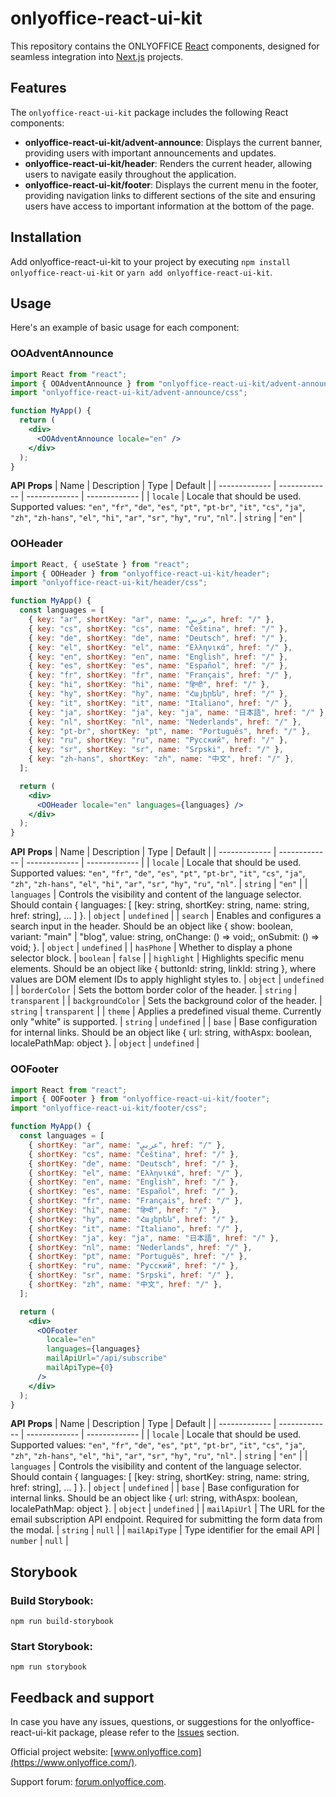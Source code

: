 # onlyoffice-react-ui-kit

This repository contains the ONLYOFFICE [React](https://react.dev/) components, designed for seamless integration into [Next.js](https://nextjs.org/) projects.

## Features

The `onlyoffice-react-ui-kit` package includes the following React components:

- **onlyoffice-react-ui-kit/advent-announce**: Displays the current banner, providing users with important announcements and updates.
- **onlyoffice-react-ui-kit/header**: Renders the current header, allowing users to navigate easily throughout the application.
- **onlyoffice-react-ui-kit/footer**: Displays the current menu in the footer, providing navigation links to different sections of the site and ensuring users have access to important information at the bottom of the page.

## Installation

Add onlyoffice-react-ui-kit to your project by executing `npm install onlyoffice-react-ui-kit` or `yarn add onlyoffice-react-ui-kit`.

## Usage

Here's an example of basic usage for each component:

### OOAdventAnnounce

```jsx
import React from "react";
import { OOAdventAnnounce } from "onlyoffice-react-ui-kit/advent-announce";
import "onlyoffice-react-ui-kit/advent-announce/css";

function MyApp() {
  return (
    <div>
      <OOAdventAnnounce locale="en" />
    </div>
  );
}
```

**API**
**Props**
| Name | Description | Type | Default |
| ------------- | ------------- | ------------- | ------------- |
| `locale` | Locale that should be used. Supported values: `"en"`, `"fr"`, `"de"`, `"es"`, `"pt"`, `"pt-br"`, `"it"`, `"cs"`, `"ja"`, `"zh"`, `"zh-hans"`, `"el"`, `"hi"`, `"ar"`, `"sr"`, `"hy"`, `"ru"`, `"nl"`. | `string` | `"en"` |

### OOHeader

```jsx
import React, { useState } from "react";
import { OOHeader } from "onlyoffice-react-ui-kit/header";
import "onlyoffice-react-ui-kit/header/css";

function MyApp() {
  const languages = [
    { key: "ar", shortKey: "ar", name: "عربي", href: "/" },
    { key: "cs", shortKey: "cs", name: "Čeština", href: "/" },
    { key: "de", shortKey: "de", name: "Deutsch", href: "/" },
    { key: "el", shortKey: "el", name: "Ελληνικά", href: "/" },
    { key: "en", shortKey: "en", name: "English", href: "/" },
    { key: "es", shortKey: "es", name: "Español", href: "/" },
    { key: "fr", shortKey: "fr", name: "Français", href: "/" },
    { key: "hi", shortKey: "hi", name: "हिन्दी", href: "/" },
    { key: "hy", shortKey: "hy", name: "Հայերեն", href: "/" },
    { key: "it", shortKey: "it", name: "Italiano", href: "/" },
    { key: "ja", shortKey: "ja", key: "ja", name: "日本語", href: "/" },
    { key: "nl", shortKey: "nl", name: "Nederlands", href: "/" },
    { key: "pt-br", shortKey: "pt", name: "Português", href: "/" },
    { key: "ru", shortKey: "ru", name: "Русский", href: "/" },
    { key: "sr", shortKey: "sr", name: "Srpski", href: "/" },
    { key: "zh-hans", shortKey: "zh", name: "中文", href: "/" },
  ];

  return (
    <div>
      <OOHeader locale="en" languages={languages} />
    </div>
  );
}
```

**API**
**Props**
| Name | Description | Type | Default |
| ------------- | ------------- | ------------- | ------------- |
| `locale` | Locale that should be used. Supported values: `"en"`, `"fr"`, `"de"`, `"es"`, `"pt"`, `"pt-br"`, `"it"`, `"cs"`, `"ja"`, `"zh"`, `"zh-hans"`, `"el"`, `"hi"`, `"ar"`, `"sr"`, `"hy"`, `"ru"`, `"nl"`. | `string` | `"en"` |
| `languages` | Controls the visibility and content of the language selector. Should contain { languages: [ [key: string, shortKey: string, name: string, href: string], ... ] }. | `object` | `undefined` |
| `search` | Enables and configures a search input in the header. Should be an object like { show: boolean, variant: "main" | "blog", value: string, onChange: () => void;, onSubmit: () => void; }. | `object` | `undefined` |
| `hasPhone` | Whether to display a phone selector block. | `boolean` | `false` |
| `highlight` | Highlights specific menu elements. Should be an object like { buttonId: string, linkId: string }, where values are DOM element IDs to apply highlight styles to. | `object` | `undefined` |
| `borderColor` | Sets the bottom border color of the header. | `string` | `transparent` |
| `backgroundColor` | Sets the background color of the header. | `string` | `transparent` |
| `theme` | Applies a predefined visual theme. Currently only "white" is supported. | `string` | `undefined` |
| `base` | Base configuration for internal links. Should be an object like { url: string, withAspx: boolean, localePathMap: object }. | `object` | `undefined` |

### OOFooter

```jsx
import React from "react";
import { OOFooter } from "onlyoffice-react-ui-kit/footer";
import "onlyoffice-react-ui-kit/footer/css";

function MyApp() {
  const languages = [
    { shortKey: "ar", name: "عربي", href: "/" },
    { shortKey: "cs", name: "Čeština", href: "/" },
    { shortKey: "de", name: "Deutsch", href: "/" },
    { shortKey: "el", name: "Ελληνικά", href: "/" },
    { shortKey: "en", name: "English", href: "/" },
    { shortKey: "es", name: "Español", href: "/" },
    { shortKey: "fr", name: "Français", href: "/" },
    { shortKey: "hi", name: "हिन्दी", href: "/" },
    { shortKey: "hy", name: "Հայերեն", href: "/" },
    { shortKey: "it", name: "Italiano", href: "/" },
    { shortKey: "ja", key: "ja", name: "日本語", href: "/" },
    { shortKey: "nl", name: "Nederlands", href: "/" },
    { shortKey: "pt", name: "Português", href: "/" },
    { shortKey: "ru", name: "Русский", href: "/" },
    { shortKey: "sr", name: "Srpski", href: "/" },
    { shortKey: "zh", name: "中文", href: "/" },
  ];

  return (
    <div>
      <OOFooter
        locale="en"
        languages={languages}
        mailApiUrl="/api/subscribe"
        mailApiType={0}
      />
    </div>
  );
}
```

**API**
**Props**
| Name | Description | Type | Default |
| ------------- | ------------- | ------------- | ------------- |
| `locale` | Locale that should be used. Supported values: `"en"`, `"fr"`, `"de"`, `"es"`, `"pt"`, `"pt-br"`, `"it"`, `"cs"`, `"ja"`, `"zh"`, `"zh-hans"`, `"el"`, `"hi"`, `"ar"`, `"sr"`, `"hy"`, `"ru"`, `"nl"`. | `string` | `"en"` |
| `languages` | Controls the visibility and content of the language selector. Should contain { languages: [ [key: string, shortKey: string, name: string, href: string], ... ] }. | `object` | `undefined` |
| `base` | Base configuration for internal links. Should be an object like { url: string, withAspx: boolean, localePathMap: object }. | `object` | `undefined` |
| `mailApiUrl` | The URL for the email subscription API endpoint. Required for submitting the form data from the modal. | `string` | `null` |
| `mailApiType` | Type identifier for the email API | `number` | `null` |

## Storybook

### Build Storybook:

```
npm run build-storybook
```

### Start Storybook:

```
npm run storybook
```

## Feedback and support

In case you have any issues, questions, or suggestions for the onlyoffice-react-ui-kit package, please refer to the [Issues](https://github.com/ONLYOFFICE/onlyoffice-react-ui-kit/issues) section.

Official project website: [www.onlyoffice.com](https://www.onlyoffice.com/).

Support forum: [forum.onlyoffice.com](https://forum.onlyoffice.com/).
